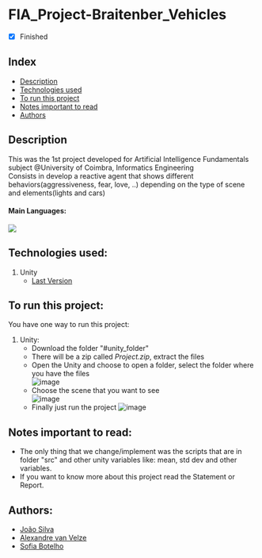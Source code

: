 # FIA_Project-Braitenber_Vehicles
- [x] Finished

## Index
- [Description](#description)
- [Technologies used](#technologies-used)
- [To run this project](#to-run-this-project)
- [Notes important to read](#notes-important-to-read)
- [Authors](#authors)

## Description
This was the 1st project developed for Artificial Intelligence Fundamentals subject @University of Coimbra, Informatics Engineering<br>
Consists in develop a reactive agent that shows different behaviors(aggressiveness, fear, love, ..) depending on the type of scene and elements(lights and cars)<br>

#### Main Languages:
![](https://img.shields.io/badge/-CS-333333?style=flat&logo=C%2B%2B&logoColor=732FFA)

## Technologies used:
1. Unity
    - [Last Version](https://unity.com/download#how-get-started) 


## To run this project:
You have one way to run this project:
1. Unity:
    * Download the folder "#unity_folder"
    * There will be a zip called *Project.zip*, extract the files
    * Open the Unity and choose to open a folder, select the folder where you have the files<br>
        ![image](https://i.imgur.com/psQXpUC.png)
    * Choose the scene that you want to see<br>
        ![image](https://i.imgur.com/yL7IAgu.png)
    * Finally just run the project
        ![image](https://i.imgur.com/IIzyrob.png)

## Notes important to read:
   - The only thing that we change/implement was the scripts that are in folder "src" and other unity variables like: mean, std dev and other variables.
   - If you want to know more about this project read the Statement or Report.

## Authors:
- [João Silva](https://github.com/ikikara)
- [Alexandre van Velze](https://github.com/alex6458)
- [Sofia Botelho](https://github.com/sbalves)
